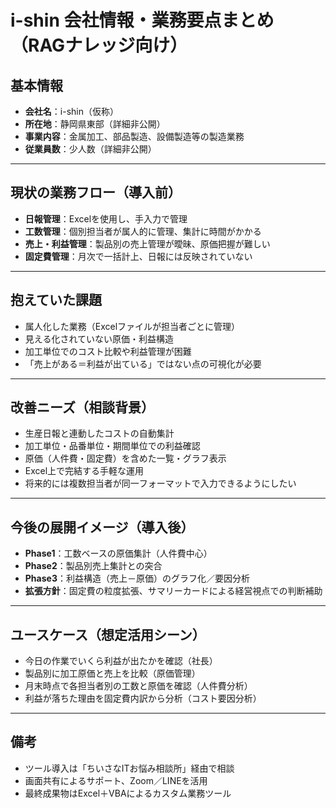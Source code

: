 # i-shin 会社情報・業務要点まとめ（RAGナレッジ向け）

## 基本情報

* **会社名**：i-shin（仮称）
* **所在地**：静岡県東部（詳細非公開）
* **事業内容**：金属加工、部品製造、設備製造等の製造業務
* **従業員数**：少人数（詳細非公開）

---

## 現状の業務フロー（導入前）

* **日報管理**：Excelを使用し、手入力で管理
* **工数管理**：個別担当者が属人的に管理、集計に時間がかかる
* **売上・利益管理**：製品別の売上管理が曖昧、原価把握が難しい
* **固定費管理**：月次で一括計上、日報には反映されていない

---

## 抱えていた課題

* 属人化した業務（Excelファイルが担当者ごとに管理）
* 見える化されていない原価・利益構造
* 加工単位でのコスト比較や利益管理が困難
* 「売上がある＝利益が出ている」ではない点の可視化が必要

---

## 改善ニーズ（相談背景）

* 生産日報と連動したコストの自動集計
* 加工単位・品番単位・期間単位での利益確認
* 原価（人件費・固定費）を含めた一覧・グラフ表示
* Excel上で完結する手軽な運用
* 将来的には複数担当者が同一フォーマットで入力できるようにしたい

---

## 今後の展開イメージ（導入後）

* **Phase1**：工数ベースの原価集計（人件費中心）
* **Phase2**：製品別売上集計との突合
* **Phase3**：利益構造（売上－原価）のグラフ化／要因分析
* **拡張方針**：固定費の粒度拡張、サマリーカードによる経営視点での判断補助

---

## ユースケース（想定活用シーン）

* 今日の作業でいくら利益が出たかを確認（社長）
* 製品別に加工原価と売上を比較（原価管理）
* 月末時点で各担当者別の工数と原価を確認（人件費分析）
* 利益が落ちた理由を固定費内訳から分析（コスト要因分析）

---

## 備考

* ツール導入は「ちいさなITお悩み相談所」経由で相談
* 画面共有によるサポート、Zoom／LINEを活用
* 最終成果物はExcel＋VBAによるカスタム業務ツール
